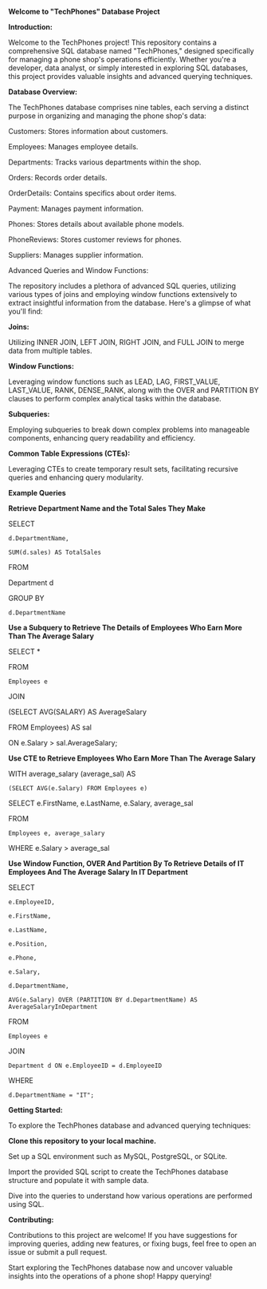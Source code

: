 **Welcome to "TechPhones" Database Project**

**Introduction:**

Welcome to the TechPhones project! This repository contains a comprehensive SQL database named "TechPhones," designed specifically for managing a phone shop's operations efficiently. Whether you're a developer, data analyst, or simply interested in exploring SQL databases, this project provides valuable insights and advanced querying techniques.

**Database Overview:**

The TechPhones database comprises nine tables, each serving a distinct purpose in organizing and managing the phone shop's data:

Customers: Stores information about customers.

Employees: Manages employee details.

Departments: Tracks various departments within the shop.

Orders: Records order details.

OrderDetails: Contains specifics about order items.

Payment: Manages payment information.

Phones: Stores details about available phone models.

PhoneReviews: Stores customer reviews for phones.

Suppliers: Manages supplier information.

Advanced Queries and Window Functions:

The repository includes a plethora of advanced SQL queries, utilizing various types of joins and employing window functions extensively to extract insightful information from the database. Here's a glimpse of what you'll find:

**Joins:**

Utilizing INNER JOIN, LEFT JOIN, RIGHT JOIN, and FULL JOIN to merge data from multiple tables.

**Window Functions:** 

Leveraging window functions such as LEAD, LAG, FIRST_VALUE, LAST_VALUE, RANK, DENSE_RANK, along with the OVER and PARTITION BY clauses to perform complex analytical tasks within the database.

**Subqueries:** 

Employing subqueries to break down complex problems into manageable components, enhancing query readability and efficiency.

**Common Table Expressions (CTEs):**

Leveraging CTEs to create temporary result sets, facilitating recursive queries and enhancing query modularity.



**Example Queries**


**Retrieve Department Name and the Total Sales They Make**

SELECT

    d.DepartmentName,
    
    SUM(d.sales) AS TotalSales

FROM

 Department d

GROUP BY

    d.DepartmentName


**Use a Subquery to Retrieve The Details of Employees Who Earn More Than The Average Salary**

SELECT *

FROM 

    Employees e

JOIN 

 (SELECT AVG(SALARY) AS AverageSalary 

  FROM Employees) AS sal

  ON e.Salary > sal.AverageSalary;
  

**Use CTE to Retrieve Employees Who Earn More Than The Average Salary**


WITH 
    average_salary (average_sal) AS

    (SELECT AVG(e.Salary) FROM Employees e)

SELECT 
    e.FirstName, e.LastName, e.Salary, average_sal

FROM 
    
    Employees e, average_salary 

WHERE 
    e.Salary > average_sal


**Use Window Function, OVER And Partition By To Retrieve Details of IT Employees And The Average Salary In IT Department**

SELECT 

    e.EmployeeID,
    
    e.FirstName,
    
    e.LastName,
    
    e.Position,
    
    e.Phone,
    
    e.Salary,
    
    d.DepartmentName,
    
    AVG(e.Salary) OVER (PARTITION BY d.DepartmentName) AS AverageSalaryInDepartment

FROM 

    Employees e

JOIN 

    Department d ON e.EmployeeID = d.EmployeeID

WHERE 

    d.DepartmentName = "IT";

  
**Getting Started:**

To explore the TechPhones database and advanced querying techniques:

**Clone this repository to your local machine.**

Set up a SQL environment such as MySQL, PostgreSQL, or SQLite.

Import the provided SQL script to create the TechPhones database structure and populate it with sample data.

Dive into the queries to understand how various operations are performed using SQL.

**Contributing:**

Contributions to this project are welcome! If you have suggestions for improving queries, adding new features, or fixing bugs, feel free to open an issue or submit a pull request.


Start exploring the TechPhones database now and uncover valuable insights into the operations of a phone shop! Happy querying!
